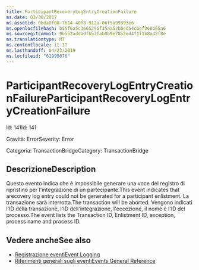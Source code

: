 ```yaml
---
title: ParticipantRecoveryLogEntryCreationFailure
ms.date: 03/30/2017
ms.assetid: 0bda0f08-7614-40f8-912a-06f5a99393e6
ms.openlocfilehash: b55f6a5c3665295f35aa52bbed54cbef368b65a6
ms.sourcegitcommit: 9b552addadfb57fab0b9e7852ed4f1f1b8a42f8e
ms.translationtype: MT
ms.contentlocale: it-IT
ms.lasthandoff: 04/23/2019
ms.locfileid: "61999076"
---
```

# <a name="participantrecoverylogentrycreationfailure"></a><span data-ttu-id="d924b-102">ParticipantRecoveryLogEntryCreationFailure</span><span class="sxs-lookup"><span data-stu-id="d924b-102">ParticipantRecoveryLogEntryCreationFailure</span></span>
<span data-ttu-id="d924b-103">Id: 141</span><span class="sxs-lookup"><span data-stu-id="d924b-103">Id: 141</span></span>  
  
 <span data-ttu-id="d924b-104">Gravità: Error</span><span class="sxs-lookup"><span data-stu-id="d924b-104">Severity: Error</span></span>  
  
 <span data-ttu-id="d924b-105">Categoria: TransactionBridge</span><span class="sxs-lookup"><span data-stu-id="d924b-105">Category: TransactionBridge</span></span>  
  
## <a name="description"></a><span data-ttu-id="d924b-106">Descrizione</span><span class="sxs-lookup"><span data-stu-id="d924b-106">Description</span></span>  
 <span data-ttu-id="d924b-107">Questo evento indica che è impossibile generare una voce del registro di ripristino per l'integrazione di un partecipante.</span><span class="sxs-lookup"><span data-stu-id="d924b-107">This event indicates that arecovery log entry could not be generated for a participant enlistment.</span></span> <span data-ttu-id="d924b-108">La transazione sarà interrotta.</span><span class="sxs-lookup"><span data-stu-id="d924b-108">The transaction will be aborted.</span></span> <span data-ttu-id="d924b-109">Vengono indicati l'ID della transazione, l'ID dell'integrazione, l'eccezione, il nome e l'ID del processo.</span><span class="sxs-lookup"><span data-stu-id="d924b-109">The event lists the Transaction ID, Enlistment ID, exception, process name and process ID.</span></span>  
  
## <a name="see-also"></a><span data-ttu-id="d924b-110">Vedere anche</span><span class="sxs-lookup"><span data-stu-id="d924b-110">See also</span></span>

- [<span data-ttu-id="d924b-111">Registrazione eventi</span><span class="sxs-lookup"><span data-stu-id="d924b-111">Event Logging</span></span>](../../../../../docs/framework/wcf/diagnostics/event-logging/index.md)
- [<span data-ttu-id="d924b-112">Riferimenti generali sugli eventi</span><span class="sxs-lookup"><span data-stu-id="d924b-112">Events General Reference</span></span>](../../../../../docs/framework/wcf/diagnostics/event-logging/events-general-reference.md)
